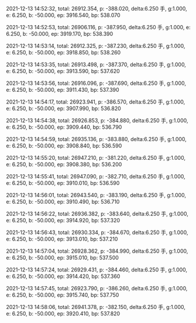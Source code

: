 2021-12-13 14:52:32, total: 26912.354, p: -388.020, delta:6.250 手, g:1.000, e: 6.250, b: -50.000, ep: 3916.540, bp: 538.070

2021-12-13 14:52:53, total: 26906.116, p: -387.950, delta:6.250 手, g:1.000, e: 6.250, b: -50.000, ep: 3919.170, bp: 538.390

2021-12-13 14:53:14, total: 26912.325, p: -387.230, delta:6.250 手, g:1.000, e: 6.250, b: -50.000, ep: 3918.850, bp: 538.260

2021-12-13 14:53:35, total: 26913.498, p: -387.370, delta:6.250 手, g:1.000, e: 6.250, b: -50.000, ep: 3913.590, bp: 537.620

2021-12-13 14:53:56, total: 26916.096, p: -387.690, delta:6.250 手, g:1.000, e: 6.250, b: -50.000, ep: 3911.430, bp: 537.390

2021-12-13 14:54:17, total: 26923.941, p: -386.570, delta:6.250 手, g:1.000, e: 6.250, b: -50.000, ep: 3907.990, bp: 536.820

2021-12-13 14:54:38, total: 26926.853, p: -384.880, delta:6.250 手, g:1.000, e: 6.250, b: -50.000, ep: 3909.440, bp: 536.790

2021-12-13 14:54:59, total: 26935.136, p: -383.880, delta:6.250 手, g:1.000, e: 6.250, b: -50.000, ep: 3908.840, bp: 536.590

2021-12-13 14:55:20, total: 26947.210, p: -381.220, delta:6.250 手, g:1.000, e: 6.250, b: -50.000, ep: 3908.380, bp: 536.200

2021-12-13 14:55:41, total: 26947.090, p: -382.710, delta:6.250 手, g:1.000, e: 6.250, b: -50.000, ep: 3910.010, bp: 536.590

2021-12-13 14:56:01, total: 26943.540, p: -383.190, delta:6.250 手, g:1.000, e: 6.250, b: -50.000, ep: 3910.490, bp: 536.710

2021-12-13 14:56:22, total: 26936.382, p: -383.640, delta:6.250 手, g:1.000, e: 6.250, b: -50.000, ep: 3914.920, bp: 537.320

2021-12-13 14:56:43, total: 26930.334, p: -384.670, delta:6.250 手, g:1.000, e: 6.250, b: -50.000, ep: 3913.010, bp: 537.210

2021-12-13 14:57:04, total: 26928.362, p: -384.990, delta:6.250 手, g:1.000, e: 6.250, b: -50.000, ep: 3915.010, bp: 537.500

2021-12-13 14:57:24, total: 26929.431, p: -384.460, delta:6.250 手, g:1.000, e: 6.250, b: -50.000, ep: 3914.420, bp: 537.360

2021-12-13 14:57:45, total: 26923.790, p: -386.260, delta:6.250 手, g:1.000, e: 6.250, b: -50.000, ep: 3915.740, bp: 537.750

2021-12-13 14:58:06, total: 26941.378, p: -382.150, delta:6.250 手, g:1.000, e: 6.250, b: -50.000, ep: 3920.410, bp: 537.820